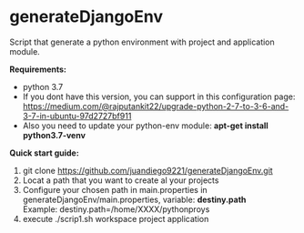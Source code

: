 # generateDjangoEnv
Script that generate a python environment with project and application module.

**Requirements:**
* python 3.7
* If you dont have this version, you can support in this configuration page:  
https://medium.com/@rajputankit22/upgrade-python-2-7-to-3-6-and-3-7-in-ubuntu-97d2727bf911
* Also you need to update your python-env module:
**apt-get install python3.7-venv**  
  
**Quick start guide:**  
1. git clone https://github.com/juandiego9221/generateDjangoEnv.git
2. Locat a path that you want to create al your projects
3. Configure your chosen path in main.properties in generateDjangoEnv/main.properties, variable: **destiny.path**  
  Example: destiny.path=/home/XXXX/pythonproys
4. execute ./scrip1.sh workspace project application  

  
